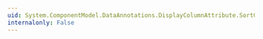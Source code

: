 ```yaml
---
uid: System.ComponentModel.DataAnnotations.DisplayColumnAttribute.SortColumn
internalonly: False
---
```

